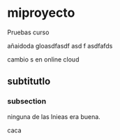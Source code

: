 # miproyecto
Pruebas curso

añaidoda gloasdfasdf
asd
f
asdfafds

cambio s en online cloud

## subtitutlo

### subsection

ninguna de las lnieas era buena.

caca
